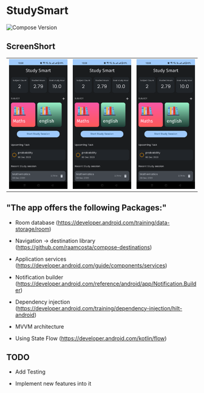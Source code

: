 # StudySmart
![Compose Version](https://img.shields.io/badge/Compose-1.5.1-brightgreen)


## ScreenShort
|  |  |   |
| :---:                              | :---:                             | :---:                              |
| ![](StudySmartScreenShort1.png)  | ![](StudySmartScreenShort1.png) | ![](StudySmartScreenShort1.png)  |


## "The app offers the  following Packages:"

- Room database (https://developer.android.com/training/data-storage/room)
  
- Navigation -> destination library (https://github.com/raamcosta/compose-destinations)

- Application services (https://developer.android.com/guide/components/services)

- Notification builder (https://developer.android.com/reference/android/app/Notification.Builder)
  
- Dependency injection (https://developer.android.com/training/dependency-injection/hilt-android)

- MVVM architecture
  
- Using State Flow (https://developer.android.com/kotlin/flow)

## TODO

- Add Testing

- Implement new features into it
